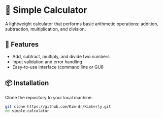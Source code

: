 # 🧮 Simple Calculator

A lightweight calculator that performs basic arithmetic operations: addition, subtraction, multiplication, and division.

## 🚀 Features

- Add, subtract, multiply, and divide two numbers
- Input validation and error handling
- Easy-to-use interface (command line or GUI)

## 📦 Installation

Clone the repository to your local machine:

```bash
git clone https://github.com/Kim-dr/Kimberly.git
cd simple-calculator
